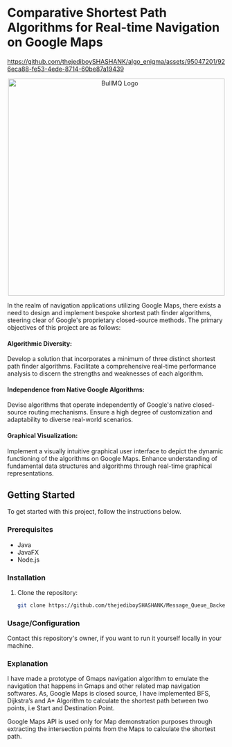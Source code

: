 # Comparative Shortest Path Algorithms for Real-time Navigation on Google Maps


https://github.com/thejediboySHASHANK/algo_enigma/assets/95047201/926eca88-fe53-4ede-8714-60be87a19439


<p align="center">
  <img src="https://community.sw.siemens.com/servlet/rtaImage?eid=ka64O000000bqkN&feoid=00N4O000006Yxpf&refid=0EM4O00000113ss" width="500" alt="BullMQ Logo">
</p>

In the realm of navigation applications utilizing Google Maps, there exists a need to design and implement bespoke shortest path finder algorithms, steering clear of Google's proprietary closed-source methods. The primary objectives of this project are as follows:

#### Algorithmic Diversity:
Develop a solution that incorporates a minimum of three distinct shortest path finder algorithms.
Facilitate a comprehensive real-time performance analysis to discern the strengths and weaknesses of each algorithm.

#### Independence from Native Google Algorithms:
Devise algorithms that operate independently of Google's native closed-source routing mechanisms.
Ensure a high degree of customization and adaptability to diverse real-world scenarios.

#### Graphical Visualization:
Implement a visually intuitive graphical user interface to depict the dynamic functioning of the algorithms on Google Maps.
Enhance understanding of fundamental data structures and algorithms through real-time graphical representations.

## Getting Started

To get started with this project, follow the instructions below.

### Prerequisites

- Java
- JavaFX
- Node.js

### Installation

1. Clone the repository:

   ```sh
   git clone https://github.com/thejediboySHASHANK/Message_Queue_Backend.git

### Usage/Configuration

Contact this repository's owner, if you want to run it yourself locally in your machine.


### Explanation

I have made a prototype of Gmaps navigation algorithm to emulate the navigation that happens in Gmaps and other related map navigation softwares. As, Google Maps is closed source, I have implemented BFS, Dijkstra’s and A* Algorithm to calculate the shortest path between two points, i.e Start and Destination Point. 

Google Maps API is used only for Map demonstration purposes through extracting the intersection points from the Maps to calculate the shortest path.



